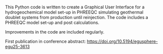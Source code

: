 This Python code is written to create a Graphical User Interface for a hydrogeochemical model set-up in PHREEQC simulating geothermal doublet systems from production until reinjection. The code includes a PHREEQC model set-up and post calculations.

Improvements in the code are included regularly.

First publication in conference abstract: https://doi.org/10.5194/egusphere-egu25-3613 
